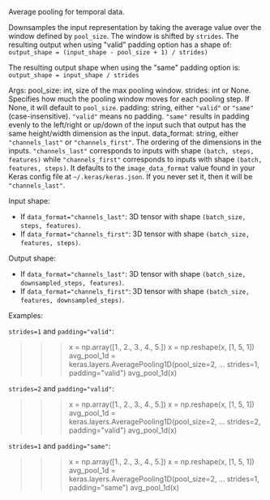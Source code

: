 Average pooling for temporal data.

Downsamples the input representation by taking the average value over the
window defined by `pool_size`. The window is shifted by `strides`.  The
resulting output when using "valid" padding option has a shape of:
`output_shape = (input_shape - pool_size + 1) / strides)`

The resulting output shape when using the "same" padding option is:
`output_shape = input_shape / strides`

Args:
    pool_size: int, size of the max pooling window.
    strides: int or None. Specifies how much the pooling window moves
        for each pooling step. If None, it will default to `pool_size`.
    padding: string, either `"valid"` or `"same"` (case-insensitive).
        `"valid"` means no padding. `"same"` results in padding evenly to
        the left/right or up/down of the input such that output has the same
        height/width dimension as the input.
    data_format: string, either `"channels_last"` or `"channels_first"`.
        The ordering of the dimensions in the inputs. `"channels_last"`
        corresponds to inputs with shape `(batch, steps, features)`
        while `"channels_first"` corresponds to inputs with shape
        `(batch, features, steps)`. It defaults to the `image_data_format`
        value found in your Keras config file at `~/.keras/keras.json`.
        If you never set it, then it will be `"channels_last"`.

Input shape:
- If `data_format="channels_last"`:
    3D tensor with shape `(batch_size, steps, features)`.
- If `data_format="channels_first"`:
    3D tensor with shape `(batch_size, features, steps)`.

Output shape:
- If `data_format="channels_last"`:
    3D tensor with shape `(batch_size, downsampled_steps, features)`.
- If `data_format="channels_first"`:
    3D tensor with shape `(batch_size, features, downsampled_steps)`.

Examples:

`strides=1` and `padding="valid"`:

>>> x = np.array([1., 2., 3., 4., 5.])
>>> x = np.reshape(x, [1, 5, 1])
>>> avg_pool_1d = keras.layers.AveragePooling1D(pool_size=2,
...    strides=1, padding="valid")
>>> avg_pool_1d(x)

`strides=2` and `padding="valid"`:

>>> x = np.array([1., 2., 3., 4., 5.])
>>> x = np.reshape(x, [1, 5, 1])
>>> avg_pool_1d = keras.layers.AveragePooling1D(pool_size=2,
...    strides=2, padding="valid")
>>> avg_pool_1d(x)

`strides=1` and `padding="same"`:

>>> x = np.array([1., 2., 3., 4., 5.])
>>> x = np.reshape(x, [1, 5, 1])
>>> avg_pool_1d = keras.layers.AveragePooling1D(pool_size=2,
...    strides=1, padding="same")
>>> avg_pool_1d(x)
